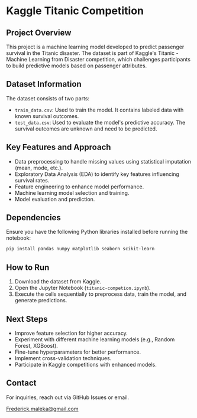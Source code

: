 # Kaggle Titanic Competition

## Project Overview

This project is a machine learning model developed to predict passenger survival in the Titanic disaster. The dataset is part of Kaggle's Titanic - Machine Learning from Disaster competition, which challenges participants to build predictive models based on passenger attributes.

## Dataset Information

The dataset consists of two parts:

- `train_data.csv`: Used to train the model. It contains labeled data with known survival outcomes.
- `test_data.csv`: Used to evaluate the model's predictive accuracy. The survival outcomes are unknown and need to be predicted.

## Key Features and Approach

- Data preprocessing to handle missing values using statistical imputation (mean, mode, etc.).
- Exploratory Data Analysis (EDA) to identify key features influencing survival rates.
- Feature engineering to enhance model performance.
- Machine learning model selection and training.
- Model evaluation and prediction.

## Dependencies

Ensure you have the following Python libraries installed before running the notebook:

```bash
pip install pandas numpy matplotlib seaborn scikit-learn
```

## How to Run

1. Download the dataset from Kaggle.
2. Open the Jupyter Notebook (`titanic-competion.ipynb`).
3. Execute the cells sequentially to preprocess data, train the model, and generate predictions.

## Next Steps

- Improve feature selection for higher accuracy.
- Experiment with different machine learning models (e.g., Random Forest, XGBoost).
- Fine-tune hyperparameters for better performance.
- Implement cross-validation techniques.
- Participate in Kaggle competitions with enhanced models.

## Contact

For inquiries, reach out via GitHub Issues or email.

Frederick.maleka@gmail.com
